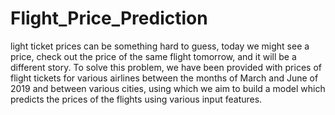# Flight_Price_Prediction
light ticket prices can be something hard to guess, today we might see a price, check out the price of the same flight tomorrow, and it will be a different story.
To solve this problem, we have been provided with prices of flight tickets for various airlines between the months of March and June of 2019 and between various cities, using which we aim to build a model which predicts the prices of the flights using various input features.
